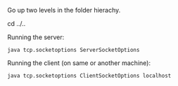 
Go up two levels in the folder hierachy.

cd ../..

Running the server:

	java tcp.socketoptions ServerSocketOptions 

Running the client (on same or another machine):

	java tcp.socketoptions ClientSocketOptions localhost

